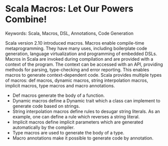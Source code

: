 # Scala Macros: Let Our Powers Combine!

Keywords: Scala, Macros, DSL, Annotations, Code Generation

Scala version 2.10 introduced macros. Macros enable compile-time metaprogramming. They have many uses, including boilerplate code generation, language virtualization and programming of embedded DSLs. Macros in Scala are invoked during compilation and are provided with a context of the program. The context can be accessed with an API, providing methods for parsing, type-checking and error reporting. This enables macros to generate context-dependent code. Scala provides multiple types of macros: def macros, dynamic macros, string interpolation macros, implicit macros, type macros and macro annotations.

* Def macros generate the body of a function.
* Dynamic macros define a Dynamic trait which a class can implement to generate code based on strings.
* String interpolation macros define rules to desugar string literals. As an example, one can define a rule which reverses a string literal.
* Implicit macros define implicit parameters which are generated automatically by the compiler.
* Type macros are used to generate the body of a type.
* Macro annotations make it possible to generate code by annotation.

